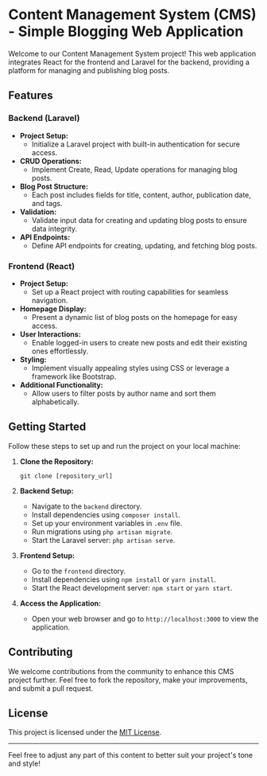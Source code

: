 # Content Management System (CMS) - Simple Blogging Web Application

Welcome to our Content Management System project! This web application integrates React for the frontend and Laravel for the backend, providing a platform for managing and publishing blog posts.

## Features

### Backend (Laravel)
- **Project Setup:**
  - Initialize a Laravel project with built-in authentication for secure access.
- **CRUD Operations:**
  - Implement Create, Read, Update operations for managing blog posts.
- **Blog Post Structure:**
  - Each post includes fields for title, content, author, publication date, and tags.
- **Validation:**
  - Validate input data for creating and updating blog posts to ensure data integrity.
- **API Endpoints:**
  - Define API endpoints for creating, updating, and fetching blog posts.

### Frontend (React)
- **Project Setup:**
  - Set up a React project with routing capabilities for seamless navigation.
- **Homepage Display:**
  - Present a dynamic list of blog posts on the homepage for easy access.
- **User Interactions:**
  - Enable logged-in users to create new posts and edit their existing ones effortlessly.
- **Styling:**
  - Implement visually appealing styles using CSS or leverage a framework like Bootstrap.
- **Additional Functionality:**
  - Allow users to filter posts by author name and sort them alphabetically.

## Getting Started

Follow these steps to set up and run the project on your local machine:

1. **Clone the Repository:**
   ```
   git clone [repository_url]
   ```

2. **Backend Setup:**
   - Navigate to the `backend` directory.
   - Install dependencies using `composer install`.
   - Set up your environment variables in `.env` file.
   - Run migrations using `php artisan migrate`.
   - Start the Laravel server: `php artisan serve`.

3. **Frontend Setup:**
   - Go to the `frontend` directory.
   - Install dependencies using `npm install` or `yarn install`.
   - Start the React development server: `npm start` or `yarn start`.

4. **Access the Application:**
   - Open your web browser and go to `http://localhost:3000` to view the application.

## Contributing

We welcome contributions from the community to enhance this CMS project further. Feel free to fork the repository, make your improvements, and submit a pull request.

## License

This project is licensed under the [MIT License](LICENSE).

---

Feel free to adjust any part of this content to better suit your project's tone and style!
